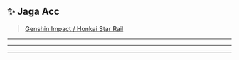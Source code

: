 ## ✨ Jaga Acc
> [Genshin Impact / Honkai Star Rail](<https://github.com/oppxi/Info-Joki-Pilot/blob/main/JagaAccount.md>)

---------
--------
-------

